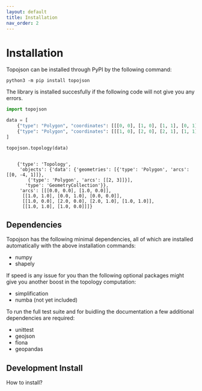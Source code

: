 ```yaml
---
layout: default
title: Installation
nav_order: 2
---
```


<h1>Installation</h1>

Topojson can be installed through PyPI by the following command:

```
python3 -m pip install topojson
```

The library is installed succesfully if the following code will not give you any errors.

```python
import topojson

data = [
    {"type": "Polygon", "coordinates": [[[0, 0], [1, 0], [1, 1], [0, 1], [0, 0]]]},
    {"type": "Polygon", "coordinates": [[[1, 0], [2, 0], [2, 1], [1, 1], [1, 0]]]}
]

topojson.topology(data)
```

```

    {'type': 'Topology',
     'objects': {'data': {'geometries': [{'type': 'Polygon', 'arcs': [[0, -4, 1]]},
        {'type': 'Polygon', 'arcs': [[2, 3]]}],
       'type': 'GeometryCollection'}},
     'arcs': [[[0.0, 0.0], [1.0, 0.0]],
      [[1.0, 1.0], [0.0, 1.0], [0.0, 0.0]],
      [[1.0, 0.0], [2.0, 0.0], [2.0, 1.0], [1.0, 1.0]],
      [[1.0, 1.0], [1.0, 0.0]]]}

```

<h2>Dependencies</h2>
Topojson has the following minimal dependencies, all of which are installed automatically with the above installation commands:

- numpy
- shapely

If speed is any issue for you than the following optional packages might give you another boost in the topology computation:

- simplification
- numba (not yet included)

To run the full test suite and for buidling the documentation a few additional dependencies are required:

- unittest
- geojson
- fiona
- geopandas

<h2>Development Install</h2>

How to install?

